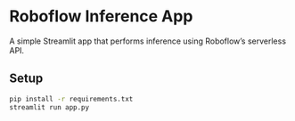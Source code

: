 # Roboflow Inference App

A simple Streamlit app that performs inference using Roboflow’s serverless API.

## Setup

```bash
pip install -r requirements.txt
streamlit run app.py
```